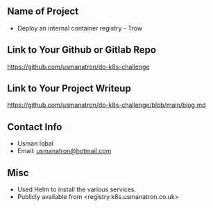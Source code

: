 ## Name of Project 
* Deploy an internal container registry - Trow 

## Link to Your Github or Gitlab Repo
<https://github.com/usmanatron/do-k8s-challenge>

## Link to Your Project Writeup
<https://github.com/usmanatron/do-k8s-challenge/blob/main/blog.md>

## Contact Info
* Usman Iqbal
* Email: usmanatron@hotmail.com

## Misc 
* Used Helm to install the various services.
* Publicly available from <registry.k8s.usmanatron.co.uk>
